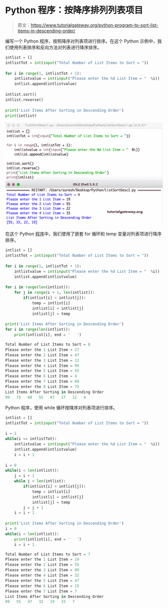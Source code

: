 # Python 程序：按降序排列列表项目

> 原文：<https://www.tutorialgateway.org/python-program-to-sort-list-items-in-descending-order/>

编写一个 Python 程序，按照降序对列表项进行排序。在这个 Python 示例中，我们使用列表排序和反向方法对列表进行降序排序。

```py
intlist = []
intlistTot = int(input("Total Number of List Items to Sort = "))

for i in range(1, intlistTot + 1):
    intlistvalue = int(input("Please enter the %d List Item = "  %i))
    intlist.append(intlistvalue)

intlist.sort()
intlist.reverse()

print('List Items After Sorting in Descending Order')
print(intlist)
```

![Python Program to Sort List Items in Descending Order](img/eecd21f533602d341db5a23819d356fe.png)

在这个 Python [程序](https://www.tutorialgateway.org/python-programming-examples/)中，我们使用了嵌套 for 循环和 temp 变量对列表项进行降序排序。

```py
intlist = []
intlistTot = int(input("Total Number of List Items to Sort = "))

for i in range(1, intlistTot + 1):
    intlistvalue = int(input("Please enter the %d List Item = "  %i))
    intlist.append(intlistvalue)

for i in range(len(intlist)):
    for j in range(i + 1, len(intlist)):
        if(intlist[i] < intlist[j]):
            temp = intlist[i]
            intlist[i] = intlist[j]
            intlist[j] = temp

print('List Items After Sorting in Descending Order')
for i in range(len(intlist)):
    print(intlist[i], end = '   ')
```

```py
Total Number of List Items to Sort = 8
Please enter the 1 List Item = 17
Please enter the 2 List Item = 47
Please enter the 3 List Item = 12
Please enter the 4 List Item = 99
Please enter the 5 List Item = 55
Please enter the 6 List Item = 4
Please enter the 7 List Item = 60
Please enter the 8 List Item = 75
List Items After Sorting in Descending Order
99   75   60   55   47   17   12   4 
```

Python 程序，使用 while 循环按降序对列表项进行排序。

```py
intlist = []
intlistTot = int(input("Total Number of List Items to Sort = "))

i = 1
while(i <= intlistTot):
    intlistvalue = int(input("Please enter the %d List Item = "  %i))
    intlist.append(intlistvalue)
    i = i + 1

i = 0
while(i < len(intlist)):
    j = i + 1
    while j < len(intlist):
        if(intlist[i] < intlist[j]):
            temp = intlist[i]
            intlist[i] = intlist[j]
            intlist[j] = temp
        j = j + 1
    i = i + 1

print('List Items After Sorting in Descending Order')
i = 0
while(i < len(intlist)):
    print(intlist[i], end = '   ')
    i = i + 1
```

```py
Total Number of List Items to Sort = 7
Please enter the 1 List Item = 19
Please enter the 2 List Item = 55
Please enter the 3 List Item = 89
Please enter the 4 List Item = 32
Please enter the 5 List Item = 47
Please enter the 6 List Item = 15
Please enter the 7 List Item = 7
List Items After Sorting in Descending Order
89   55   47   32   19   15   7 
```